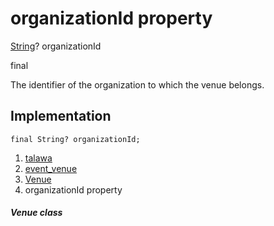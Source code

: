 
<div>

# organizationId property

</div>


[String](https://api.flutter.dev/flutter/dart-core/String-class.html)?
organizationId


final




The identifier of the organization to which the venue belongs.



## Implementation

``` language-dart
final String? organizationId;
```







1.  [talawa](../../index.md)
2.  [event_venue](../../models_events_event_venue/)
3.  [Venue](../../models_events_event_venue/Venue-class.md)
4.  organizationId property

##### Venue class







